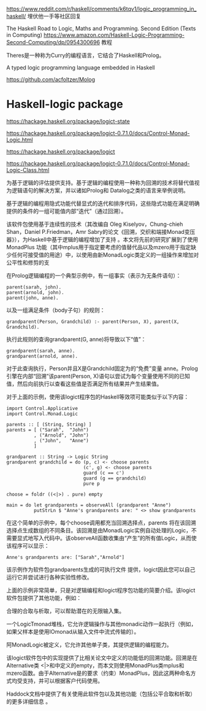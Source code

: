 
https://www.reddit.com/r/haskell/comments/k6tqv1/logic_programming_in_haskell/ 埋伏他一手等社区回复





The Haskell Road to Logic, Maths and Programming. Second Edition (Texts in Computing)  https://www.amazon.com/Haskell-Logic-Programming-Second-Computing/dp/0954300696 教程

Theres是一种称为Curry的编程语言，它结合了Haskell和Prolog。

A typed logic programming language embedded in Haskell

https://github.com/acfoltzer/Molog


# Haskell-logic package



https://hackage.haskell.org/package/logict-state

 
https://hackage.haskell.org/package/logict-0.7.1.0/docs/Control-Monad-Logic.html


https://hackage.haskell.org/package/logict

https://hackage.haskell.org/package/logict-0.7.1.0/docs/Control-Monad-Logic-Class.html

为基于逻辑的评估提供支持。基于逻辑的编程使用一种称为回溯的技术将替代值视为逻辑语句的解决方案，并以诸如Prolog和 Datalog之类的语言来举例说明。

基于逻辑的编程用隐式功能代替显式的迭代和排序代码，这些隐式功能在满足明确提供的条件的一组可能值内部“迭代”（通过回溯）。

该软件包使用基于连续性的技术（其改编自 Oleg Kiselyov，Chung-chieh Shan，Daniel P.Friedman，Amr Sabry的论文《回溯，交织和端接Monad变压器》），为Haskell中基于逻辑的编程增加了支持 。本文将先前的研究扩展到了使用MonadPlus 功能（其中mplus用于指定要考虑的值替代品以及mzero用于指定缺少任何可接受值的用途）中，以使用由新MonadLogic类定义的一组操作来增加对公平性和修剪的支



在Prolog逻辑编程的一个典型示例中，有一组事实（表示为无条件语句）：

```
parent(sarah, john).
parent(arnold, john).
parent(john, anne).
```
以及一组满足条件（body子句）的规则：

```
grandparent(Person, Grandchild) :- parent(Person, X), parent(X, Grandchild).
```
执行此规则的查询grandparent(G, anne)将导致以下“值”：

```
grandparent(sarah, anne).
grandparent(arnold, anne).
```
对于此查询执行，Person并且X是Grandchild固定为的“免费”变量 anne。Prolog引擎在内部“回溯”该parent(Person, X)语句以尝试为每个变量使用不同的已知值，然后向前执行以查看这些值是否满足所有结果并产生结果值。





对于上面的示例，使用该logict程序包的Haskell等效项可能类似于以下内容：

```
import Control.Applicative
import Control.Monad.Logic

parents :: [ (String, String) ]
parents = [ ("Sarah",  "John")
          , ("Arnold", "John")
          , ("John",   "Anne")
          ]

grandparent :: String -> Logic String
grandparent grandchild = do (p, c) <- choose parents
                            (c', g) <- choose parents
                            guard (c == c')
                            guard (g == grandchild)
                            pure p

choose = foldr ((<|>) . pure) empty

main = do let grandparents = observeAll (grandparent "Anne")
          putStrLn $ "Anne's grandparents are: " <> show grandparents
```
在这个简单的示例中，每个choose调用都充当回溯选择点，parents 将在该回溯选择点生成数组的不同条目。该回溯是由MonadLogic实例自动处理的Logic，不需要显式地写入代码中。该observeAll函数收集由“产生”的所有值Logic，从而使该程序可以显示：

```
Anne's grandparents are: ["Sarah","Arnold"]
```
该示例作为软件包grandparents生成的可执行文件 提供，logict因此您可以自己运行它并尝试进行各种实验性修改。

上面的示例非常简单，只是对逻辑编程和logict程序包功能的简要介绍。该logict软件包提供了其他功能，例如：

合理的合取与析取，可以帮助潜在的无限输入集。

一个LogicTmonad堆栈，它允许逻辑操作与其他monadic动作一起执行（例如，如果父样本是使用IOmonad从输入文件中流式传输的）。

阿MonadLogic被定义，它允许其他单子类，其提供逻辑的编程能力。



该logict软件包中的实现提供了比相关论文中定义的功能低的回溯功能。回溯是在Alternative类 <|>和中定义的empty，而本文则使用MonadPlus类mplus和mzero函数。由于Alternative是的要求（约束）MonadPlus，因此这两种命名方式均受支持，并可以根据客户代码使用。

Haddock文档中提供了有关使用此软件包以及其他功能（包括公平合取和析取）的更多详细信息 。





























































































